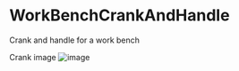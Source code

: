 # WorkBenchCrankAndHandle
Crank and handle for a work bench

Crank image
![image](https://github.com/ForrestErickson/WorkBenchCrankAndHandle/assets/5836181/9a0cd98b-8006-47fd-bc0d-d2362be96418)

